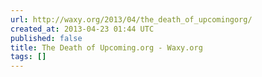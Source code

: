 ```yaml
---
url: http://waxy.org/2013/04/the_death_of_upcomingorg/
created_at: 2013-04-23 01:44 UTC
published: false
title: The Death of Upcoming.org - Waxy.org
tags: []
---
```



